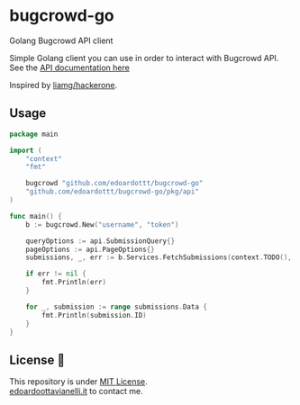 # bugcrowd-go
Golang Bugcrowd API client

Simple Golang client you can use in order to interact with Bugcrowd API. See the [API documentation here](https://docs.bugcrowd.com/api/2021-10-28/) 

Inspired by [liamg/hackerone](https://github.com/liamg/hackerone).

Usage
-------
```Go
package main

import (
	"context"
	"fmt"

	bugcrowd "github.com/edoardottt/bugcrowd-go"
	"github.com/edoardottt/bugcrowd-go/pkg/api"
)

func main() {
	b := bugcrowd.New("username", "token")

	queryOptions := api.SubmissionQuery{}
	pageOptions := api.PageOptions{}
	submissions, _, err := b.Services.FetchSubmissions(context.TODO(), &queryOptions, &pageOptions)

	if err != nil {
		fmt.Println(err)
	}

	for _, submission := range submissions.Data {
		fmt.Println(submission.ID)
	}
}
```


License 📝
-------

This repository is under [MIT License](https://github.com/edoardottt/bugcrowd-go/blob/main/LICENSE).  
[edoardoottavianelli.it](https://www.edoardoottavianelli.it) to contact me.